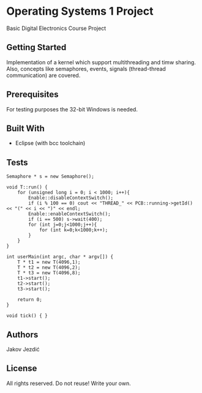 # Operating Systems 1 Project

Basic Digital Electronics Course Project

## Getting Started

Implementation of a kernel which support multithreading and timw sharing. Also, concepts like semaphores, events, 
signals (thread-thread communication) are covered.

## Prerequisites

For testing purposes the 32-bit Windows is needed.

## Built With
* Eclipse (with bcc toolchain)

## Tests
```
Semaphore * s = new Semaphore();

void T::run() {
	for (unsigned long i = 0; i < 1000; i++){
		Enable::disableContextSwitch();
		if (i % 100 == 0) cout << "THREAD_" << PCB::running->getId() << "(" << i << ")" << endl;
		Enable::enableContextSwitch();
		if (i == 500) s->wait(400);
		for (int j=0;j<1000;j++){
			for (int k=0;k<1000;k++);
		}
	}
}

int userMain(int argc, char * argv[]) {
	T * t1 = new T(4096,1);
	T * t2 = new T(4096,2);
	T * t3 = new T(4096,8);
	t1->start();
	t2->start();
	t3->start();

	return 0;
}

void tick() { }
```

## Authors

Jakov Jezdić

## License

All rights reserved.
Do not reuse! Write your own.



